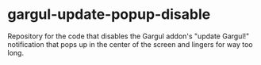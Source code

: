 # gargul-update-popup-disable
Repository for the code that disables the Gargul addon's "update Gargul!" notification that pops up in the center of the screen and lingers for way too long.

